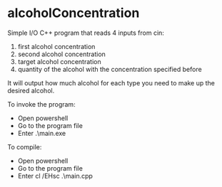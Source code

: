 # alcoholConcentration
 
 Simple I/O C++ program that reads 4 inputs from cin:
 1. first alcohol concentration
 2. second alcohol concentration
 3. target alcohol concentration
 4. quantity of the alcohol with the concentration specified before
 
 It will output how much alcohol for each type you need to make up the desired alcohol.
 
 To invoke the program: 
  - Open powershell
  - Go to the program file
  - Enter .\main.exe
 
 To compile:
  - Open powershell
  - Go to the program file
  - Enter cl /EHsc .\main.cpp
